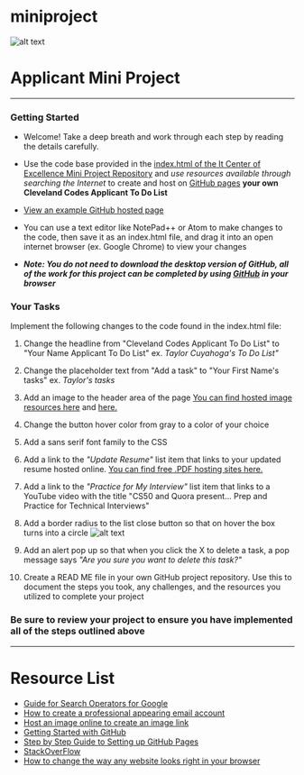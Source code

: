 # miniproject
![alt text](https://i.imgur.com/VKAsb78.png "logo.")
# Applicant Mini Project
---
### Getting Started

- Welcome! Take a deep breath and work through each step by reading the details carefully.

- Use the code base provided in the [index.html of the It Center of Excellence Mini Project Repository](https://github.com/itcenterofexcellence/miniproject/blob/master/index.html) and *use resources available through searching the Internet* to create and host on [GitHub pages](https://pages.github.com/) **your own Cleveland Codes Applicant To Do List**

- [View an example GitHub hosted page](https://itcenterofexcellence.github.io/miniproject/)

- You can use a text editor like NotePad++ or Atom to make changes to the code, then save it as an index.html file, and drag it into an open internet browser (ex. Google Chrome) to view your changes

- **_Note: You do not need to download the desktop version of GitHub, all of the work for this project can be completed by using [GitHub](https://guides.github.com/activities/hello-world/) in your browser_**

### Your Tasks

Implement the following changes to the code found in the index.html file:

1. Change the headline from "Cleveland Codes Applicant To Do List" to "Your Name Applicant To Do List" ex. *Taylor Cuyahoga's To Do List"*

2. Change the placeholder text from "Add a task" to "Your First Name's tasks" ex. *Taylor's tasks*

3. Add an image to the header area of the page [You can find hosted image resources here](https://github.com/ravisuhag/stockfree) and [here.](https://www.pexels.com/)

4. Change the button hover color from gray to a color of your choice

5. Add a sans serif font family to the CSS 

6. Add a link to the *"Update Resume"* list item that links to your updated resume hosted online. [You can find free .PDF hosting sites here.](http://www.makeuseof.com/tag/7-best-tools-present-share-pdf-files-online/)

7. Add a link to the *"Practice for My Interview"* list item that links to a YouTube video with the title "CS50 and Quora present... Prep and Practice for Technical Interviews"

8. Add a border radius to the list close button so that on hover the box turns into a circle ![alt text](https://s7.postimg.org/c70shqhcb/box.png "box.")

9. Add an alert pop up so that when you click the X to delete a task, a pop message says *"Are you sure you want to delete this task?"*

10. Create a READ ME file in your own GitHub project repository. Use this to document the steps you took, any challenges, and the resources you utilized to complete your project

### Be sure to review your project to ensure you have implemented all of the steps outlined above
---
# Resource List
- [Guide for Search Operators for Google](https://moz.com/blog/mastering-google-search-operators-in-67-steps)
- [How to create a professional appearing email account](http://workplace.stackexchange.com/questions/11731/what-should-a-professional-email-address-look-like)
- [Host an image online to create an image link](https://imgbb.com/)
- [Getting Started with GitHub](https://guides.github.com/activities/hello-world/)
- [Step by Step Guide to Setting up GitHub Pages](https://guides.github.com/features/pages/)
- [StackOverFlow](https://stackoverflow.com/tour)
- [How to change the way any website looks right in your browser](https://zapier.com/blog/inspect-element-tutorial/)
